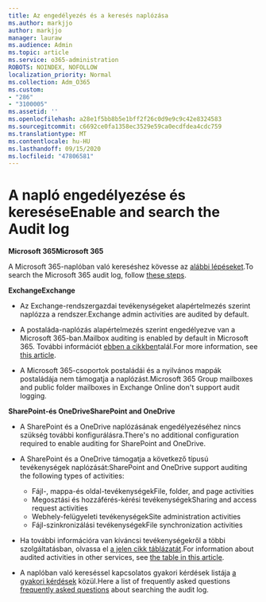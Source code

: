 ```yaml
---
title: Az engedélyezés és a keresés naplózása
ms.author: markjjo
author: markjjo
manager: lauraw
ms.audience: Admin
ms.topic: article
ms.service: o365-administration
ROBOTS: NOINDEX, NOFOLLOW
localization_priority: Normal
ms.collection: Adm_O365
ms.custom:
- "286"
- "3100005"
ms.assetid: ''
ms.openlocfilehash: a28e1f5bb8b5e1bff2f26c0d9e9c9c42e8324583
ms.sourcegitcommit: c6692ce0fa1358ec3529e59ca0ecdfdea4cdc759
ms.translationtype: MT
ms.contentlocale: hu-HU
ms.lasthandoff: 09/15/2020
ms.locfileid: "47806581"
---
```

# <a name="enable-and-search-the-audit-log"></a><span data-ttu-id="753cf-102">A napló engedélyezése és keresése</span><span class="sxs-lookup"><span data-stu-id="753cf-102">Enable and search the Audit log</span></span>

<span data-ttu-id="753cf-103">**Microsoft 365**</span><span class="sxs-lookup"><span data-stu-id="753cf-103">**Microsoft 365**</span></span>

<span data-ttu-id="753cf-104">A Microsoft 365-naplóban való kereséshez kövesse az [alábbi lépéseket](https://docs.microsoft.com/microsoft-365/compliance/search-the-audit-log-in-security-and-compliance#search-the-audit-log).</span><span class="sxs-lookup"><span data-stu-id="753cf-104">To search the Microsoft 365 audit log, follow [these steps](https://docs.microsoft.com/microsoft-365/compliance/search-the-audit-log-in-security-and-compliance#search-the-audit-log).</span></span>

<span data-ttu-id="753cf-105">**Exchange**</span><span class="sxs-lookup"><span data-stu-id="753cf-105">**Exchange**</span></span>

- <span data-ttu-id="753cf-106">Az Exchange-rendszergazdai tevékenységeket alapértelmezés szerint naplózza a rendszer.</span><span class="sxs-lookup"><span data-stu-id="753cf-106">Exchange admin activities are audited by default.</span></span>

- <span data-ttu-id="753cf-107">A postaláda-naplózás alapértelmezés szerint engedélyezve van a Microsoft 365-ban.</span><span class="sxs-lookup"><span data-stu-id="753cf-107">Mailbox auditing is enabled by default in Microsoft 365.</span></span> <span data-ttu-id="753cf-108">További információt  [ebben a cikkben](https://docs.microsoft.com/microsoft-365/compliance/enable-mailbox-auditing)talál.</span><span class="sxs-lookup"><span data-stu-id="753cf-108">For more information, see  [this article](https://docs.microsoft.com/microsoft-365/compliance/enable-mailbox-auditing).</span></span>

- <span data-ttu-id="753cf-109">A Microsoft 365-csoportok postaládái és a nyilvános mappák postaládája nem támogatja a naplózást.</span><span class="sxs-lookup"><span data-stu-id="753cf-109">Microsoft 365 Group mailboxes and public folder mailboxes in Exchange Online don't support audit logging.</span></span>

<span data-ttu-id="753cf-110">**SharePoint-és OneDrive**</span><span class="sxs-lookup"><span data-stu-id="753cf-110">**SharePoint and OneDrive**</span></span>

- <span data-ttu-id="753cf-111">A SharePoint és a OneDrive naplózásának engedélyezéséhez nincs szükség további konfigurálásra.</span><span class="sxs-lookup"><span data-stu-id="753cf-111">There's no additional configuration required to enable auditing for SharePoint and OneDrive.</span></span>

- <span data-ttu-id="753cf-112">A SharePoint és a OneDrive támogatja a következő típusú tevékenységek naplózását:</span><span class="sxs-lookup"><span data-stu-id="753cf-112">SharePoint and OneDrive support auditing the following types of activities:</span></span>

    - <span data-ttu-id="753cf-113">Fájl-, mappa-és oldal-tevékenységek</span><span class="sxs-lookup"><span data-stu-id="753cf-113">File, folder, and page activities</span></span>
    - <span data-ttu-id="753cf-114">Megosztási és hozzáférés-kérési tevékenységek</span><span class="sxs-lookup"><span data-stu-id="753cf-114">Sharing and access request activities</span></span>
    - <span data-ttu-id="753cf-115">Webhely-felügyeleti tevékenységek</span><span class="sxs-lookup"><span data-stu-id="753cf-115">Site administration activities</span></span>
    - <span data-ttu-id="753cf-116">Fájl-szinkronizálási tevékenységek</span><span class="sxs-lookup"><span data-stu-id="753cf-116">File synchronization activities</span></span>

- <span data-ttu-id="753cf-117">Ha további információra van kíváncsi tevékenységekről a többi szolgáltatásban, olvassa el  [a jelen cikk táblázatát](https://docs.microsoft.com/microsoft-365/compliance/search-the-audit-log-in-security-and-compliance#audited-activities).</span><span class="sxs-lookup"><span data-stu-id="753cf-117">For information about audited activities in other services, see  [the table in this article](https://docs.microsoft.com/microsoft-365/compliance/search-the-audit-log-in-security-and-compliance#audited-activities).</span></span>

- <span data-ttu-id="753cf-118">A naplóban való kereséssel kapcsolatos gyakori kérdések listája [a gyakori kérdések](https://docs.microsoft.com/microsoft-365/compliance/search-the-audit-log-in-security-and-compliance#frequently-asked-questions) közül.</span><span class="sxs-lookup"><span data-stu-id="753cf-118">Here a list of frequently asked questions [frequently asked questions](https://docs.microsoft.com/microsoft-365/compliance/search-the-audit-log-in-security-and-compliance#frequently-asked-questions) about searching the audit log.</span></span>